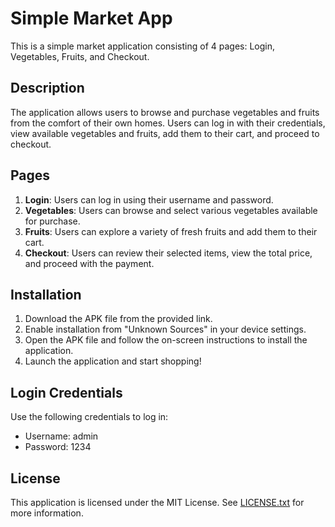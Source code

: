 # Simple Market App

This is a simple market application consisting of 4 pages: Login, Vegetables, Fruits, and Checkout.

## Description

The application allows users to browse and purchase vegetables and fruits from the comfort of their own homes. Users can log in with their credentials, view available vegetables and fruits, add them to their cart, and proceed to checkout.

## Pages

1. **Login**: Users can log in using their username and password.
2. **Vegetables**: Users can browse and select various vegetables available for purchase.
3. **Fruits**: Users can explore a variety of fresh fruits and add them to their cart.
4. **Checkout**: Users can review their selected items, view the total price, and proceed with the payment.

## Installation

1. Download the APK file from the provided link.
2. Enable installation from "Unknown Sources" in your device settings.
3. Open the APK file and follow the on-screen instructions to install the application.
4. Launch the application and start shopping!

## Login Credentials

Use the following credentials to log in:

- Username: admin
- Password: 1234

## License

This application is licensed under the MIT License. See [LICENSE.txt](https://github.com/izzuddinafif/PasarKu/blob/master/LICENSE.txt) for more information.
